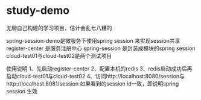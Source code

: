 # study-demo
无聊自己构建的学习项目，估计会乱七八糟的


spring-session-demo是微服务下使用spring session 来实现session共享
register-center 是服务注册中心
spring-session 是封装成模块的spring session
cloud-test01与cloud-test02是两个测试项目

使用说明
1、先启动register-center
2、配置本机的redis
3、redis启动成功后再启动cloud-test01与cloud-test02
4、访问http://localhost:8080/session与http://localhost:8081/session 
	如果看到的session id一致，即说明spring session 生效

